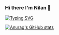 ### Hi there I'm Nilan 👋
[![Typing SVG](https://readme-typing-svg.demolab.com?font=Fira+Code&pause=1000&width=435&lines=Hi+there+I'm+a+Frontend+Developer;I+'am+good+with+Next+Js+and++React+JS;I'm+passionate+of+building+clean+UI)](https://git.io/typing-svg)


[![Anurag's GitHub stats](https://github-readme-stats.vercel.app/api?username=nilonbee)](https://github.com/nilonbee/github-readme-stats)
